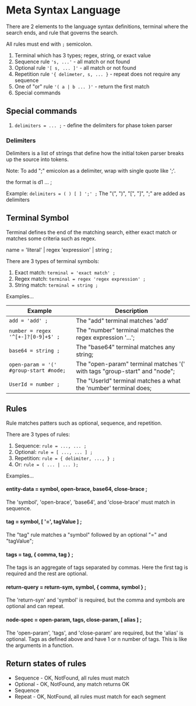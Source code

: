 # Meta Syntax Language

There are 2 elements to the language syntax definitions, terminal where the search ends, and rule that governs the search.

All rules must end with `;` semicolon.

1. Terminal which has 3 types; regex, string, or exact value
1. Sequence rule `'s, ...'` - all match or not found
1. Optional rule `'[ s, ... ]'` - all match or not found
1. Repetition rule `'{ delimeter, s, ... }` - repeat does not require any sequence
1. One of "or" rule `'( a | b ... )'` - return the first match
1. Special commands


## Special commands
1. `delimiters = ... ;` - define the delimiters for phase token parser


### Delimiters
Delimiters is a list of strings that define how the initial token parser breaks up the source into tokens.

Note: To add ";" emicolon as a delimiter, wrap with single quote like ';'.

the format is d1 ... ;

Example: `delimiters = ( ) [ ] ';' ;`
The "(", ")", "[", "]", ";" are added as delimiters


## Terminal Symbol
Terminal defines the end of the matching search, either exact match or matches some criteria such as regex.

name = 'literal' | regex 'expression' | string ;

There are 3 types of terminal symbols:
1. Exact match: `terminal = 'exact match' ;`
2. Regex match: `terminal = regex 'regex expression' ;`
3. String match: `terminal = string ;`

Examples...

| Example                                | Description                      |
| -------------------------------------  | -------------------------------- |
| `add = 'add' ;`                        | The "add" terminal matches 'add' |
| `number = regex '^[+-]?[0-9]+$' ;`     | The "number" terminal matches the regex expression '...'; |
| `base64 = string ;`                    | The "base64" terminal matches any string; |
| `open-param = '(' #group-start #node;` | The "open-param" terminal matches '(' with tags "group-start" and "node"; |
| `UserId = number ;`                    | The "UserId" terminal matches a what the 'number' terminal does; |


## Rules
Rule matches patters such as optional, sequence, and repetition.

There are 3 types of rules:
1. Sequence: `rule = ..., ... ;`
2. Optional: `rule = [ ..., ... ] ;`
3. Repetition: `rule = { delimiter, ..., } ;`
4. Or: `rule = ( ... | ... );`


Examples...

#### entity-data = symbol, open-brace, base64, close-brace ;
The 'symbol', 'open-brace', 'base64', and 'close-brace' must match in sequence.

#### tag = symbol, [ '=', tagValue ] ;
The "tag" rule matches a "symbol" followed by an optional "=" and "tagValue";

#### tags = tag, { comma, tag } ;
The tags is an aggregate of tags separated by commas.  Here the first tag is required and the rest are optional.

#### return-query = return-sym, symbol, { comma, symbol } ;
The 'return-syn' and 'symbol' is required, but the comma and symbols are optional and can repeat.

#### node-spec = open-param, tags, close-param, [ alias ] ;
The 'open-param', 'tags', and 'close-param' are required, but the 'alias' is optional.
Tags as defined above and have 1 or n number of tags.  This is like the arguments in a function.


## Return states of rules

* Sequence - OK, NotFound, all rules must match
* Optional - OK, NotFound, any match returns OK
* Sequence
* Repeat - OK, NotFound, all rules must match for each segment
